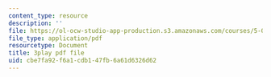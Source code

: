 ```yaml
---
content_type: resource
description: ''
file: https://ol-ocw-studio-app-production.s3.amazonaws.com/courses/5-07sc-biological-chemistry-i-fall-2013/cbe7fa92f6a1cdb147fb6a61d6326d62_taCtV7gVKdI.pdf
file_type: application/pdf
resourcetype: Document
title: 3play pdf file
uid: cbe7fa92-f6a1-cdb1-47fb-6a61d6326d62
---
```

